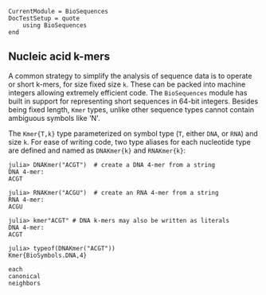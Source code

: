 ```@meta
CurrentModule = BioSequences
DocTestSetup = quote
    using BioSequences
end
```

## Nucleic acid k-mers

A common strategy to simplify the analysis of sequence data is to operate or
short k-mers, for size fixed size `k`. These can be packed into machine integers
allowing extremely efficient code. The `BioSequences` module has built in support for
representing short sequences in 64-bit integers. Besides being fixed length,
`Kmer` types, unlike other sequence types cannot contain ambiguous symbols like
'N'.

The `Kmer{T,k}` type parameterized on symbol type (`T`, either `DNA`,
or `RNA`) and size `k`. For ease of writing code, two type aliases for
each nucleotide type are defined and named as `DNAKmer{k}` and `RNAKmer{k}`:
```jldoctest
julia> DNAKmer("ACGT")  # create a DNA 4-mer from a string
DNA 4-mer:
ACGT

julia> RNAKmer("ACGU")  # create an RNA 4-mer from a string
RNA 4-mer:
ACGU

julia> kmer"ACGT" # DNA k-mers may also be written as literals
DNA 4-mer:
ACGT

julia> typeof(DNAKmer("ACGT"))
Kmer{BioSymbols.DNA,4}
```


```@docs
each
canonical
neighbors
```
